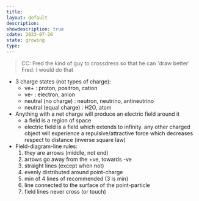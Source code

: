 ```yaml
---
title: 
layout: default
description: 
showdescription: true
cdate: 2023-07-20
state: growing
type: 
---
```


> CC: Fred the kind of guy to crossdress so that he can 'draw better'  
> Fred: I would do that 

- 3 charge states (not types of charge):
    - ve+ : proton, positron, cation
    - ve- : electron, anion
    - neutral (no charge) : neutron, neutrino, antineutrino
    - neutral (equal charge) : H2O, atom
- Anything with a net charge will produce an electric field around it
    - a field is a region of space
    - electric field is a field which extends to infinity. any other charged object will experience a repulsive/attractive force which decreases respect to distance (inverse square law)
- Field-diagram-line rules:
    1. they are arrows (middle, not end)
    2. arrows go away from the +ve, towards -ve
    3. straight lines (except when not)
    4. evenly distributed around point-charge
    5. min of 4 lines of recommended (3 is min)
    6. line connected to the surface of the point-particle
    7. field lines never cross (or touch)
